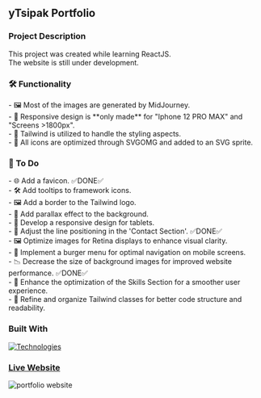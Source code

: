 ## yTsipak Portfolio

<!-- ABOUT THE PROJECT -->
### Project Description

This project was created while learning ReactJS. <br>
The website is still under development.

<h3>🛠️ Functionality</h3>
- 🖼️ Most of the images are generated by MidJourney. <br>
- 📱 Responsive design is **only made** for "Iphone 12 PRO MAX" and "Screens >1800px". <br>
- 🎨 Tailwind is utilized to handle the styling aspects. <br>
- 🌟 All icons are optimized through SVGOMG and added to an SVG sprite. <br>

<h3>📝 To Do</h3> 
- 🌐 Add a favicon. ✅DONE✅<br>
- 🛠️ Add tooltips to framework icons. <br>
- 🖼️ Add a border to the Tailwind logo. <br>
- 🌌 Add parallax effect to the background. <br>
- 📱 Develop a responsive design for tablets. <br>
- 📐 Adjust the line positioning in the 'Contact Section'. ✅DONE✅ <br>
- 🖼️ Optimize images for Retina displays to enhance visual clarity. <br>
- 🍔 Implement a burger menu for optimal navigation on mobile screens. <br>
- 📉 Decrease the size of background images for improved website performance. ✅DONE✅ <br>
- 🚀 Enhance the optimization of the Skills Section for a smoother user experience. <br>
- 🧐 Refine and organize Tailwind classes for better code structure and readability. <br>


<!-- Technologies -->
### Built With
[![Technologies](https://skillicons.dev/icons?i=react,vite,js,tailwind)](https://skillicons.dev)
<br>

<!-- Images -->
### [Live Website](https://ytsipak.vercel.app/)
![portfolio website](https://github.com/ytsipak/portfolio_website/assets/122310792/585541f2-5d85-4d16-960d-5ae7fad210f9)



